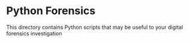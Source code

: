 # Python Forensics

This directory contains Python scripts that may be useful to your digital
forensics investigation 
